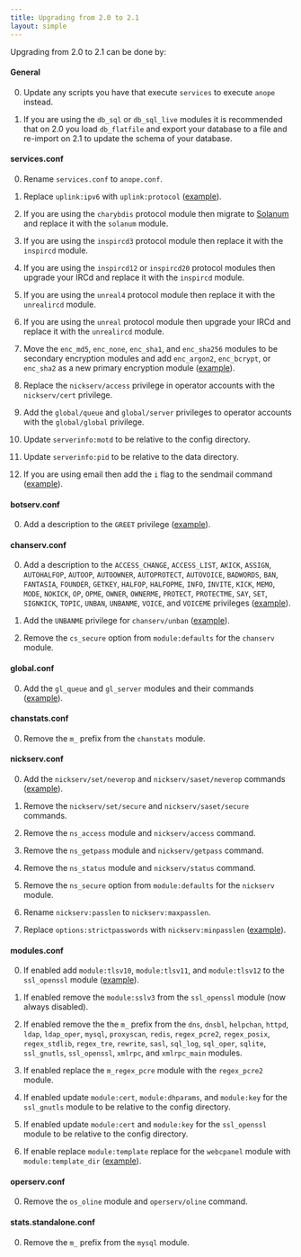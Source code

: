 ```yaml
---
title: Upgrading from 2.0 to 2.1
layout: simple
---
```


Upgrading from 2.0 to 2.1 can be done by:

#### General

0. Update any scripts you have that execute `services` to execute `anope` instead.

0. If you are using the `db_sql` or `db_sql_live` modules it is recommended that on 2.0 you load `db_flatfile` and export your database to a file and re-import on 2.1 to update the schema of your database.

#### services.conf

0. Rename `services.conf` to `anope.conf`.

0. Replace `uplink:ipv6` with `uplink:protocol` ([example](https://github.com/anope/anope/blob/2.1.0/data/anope.example.conf#L172-L176)).

0. If you are using the `charybdis` protocol module then migrate to [Solanum](https://github.com/solanum-ircd/solanum) and replace it with the `solanum` module.

0. If you are using the `inspircd3` protocol module then replace it with the `inspircd` module.

0. If you are using the `inspircd12` or `inspircd20` protocol modules then upgrade your IRCd and replace it with the `inspircd` module.

0. If you are using the `unreal4` protocol module then replace it with the `unrealircd` module.

0. If you are using the `unreal` protocol module then upgrade your IRCd and replace it with the `unrealircd` module.

0. Move the `enc_md5`, `enc_none`, `enc_sha1`, and `enc_sha256` modules to be secondary encryption modules and add `enc_argon2`, `enc_bcrypt`, or `enc_sha2` as a new primary encryption module ([example](https://github.com/anope/anope/blob/2.1.4/data/anope.example.conf#L1228-L1345)).

0. Replace the `nickserv/access` privilege in operator accounts with the `nickserv/cert` privilege.

0. Add the `global/queue` and `global/server` privileges to operator accounts with the `global/global` privilege.

0. Update `serverinfo:motd` to be relative to the config directory.

0. Update `serverinfo:pid` to be relative to the data directory.

0. If you are using email then add the `i` flag to the sendmail command ([example](https://github.com/anope/anope/blob/2.1.4/data/anope.example.conf#L953)).

#### botserv.conf

0. Add a description to the `GREET` privilege ([example](https://github.com/anope/anope/blob/2.1.1/data/botserv.example.conf#L326)).

#### chanserv.conf

0. Add a description to the `ACCESS_CHANGE`, `ACCESS_LIST`, `AKICK`, `ASSIGN`, `AUTOHALFOP`, `AUTOOP`, `AUTOOWNER`, `AUTOPROTECT`, `AUTOVOICE`, `BADWORDS`, `BAN`, `FANTASIA`, `FOUNDER`, `GETKEY`, `HALFOP`, `HALFOPME`, `INFO`, `INVITE`, `KICK`, `MEMO`, `MODE`, `NOKICK`, `OP`, `OPME`, `OWNER`, `OWNERME`, `PROTECT`, `PROTECTME`, `SAY`, `SET`, `SIGNKICK`, `TOPIC`, `UNBAN`, `UNBANME`, `VOICE`, and `VOICEME` privileges ([example](https://github.com/anope/anope/blob/2.1.1/data/chanserv.example.conf#L209-L842)).

0. Add the `UNBANME` privilege for `chanserv/unban` ([example](https://github.com/anope/anope/blob/2.1.1/data/chanserv.example.conf#L791-L806)).

0. Remove the `cs_secure` option from `module:defaults` for the `chanserv` module.

#### global.conf

0. Add the `gl_queue` and `gl_server` modules and their commands ([example](https://github.com/anope/anope/blob/2.1.4/data/global.example.conf#L117-L141)).

#### chanstats.conf

0. Remove the `m_` prefix from the `chanstats` module.

#### nickserv.conf

0. Add the `nickserv/set/neverop` and `nickserv/saset/neverop` commands ([example](https://github.com/anope/anope/blob/2.1.0/data/nickserv.example.conf#L581-L582])).

0. Remove the `nickserv/set/secure` and `nickserv/saset/secure` commands.

0. Remove the `ns_access` module and `nickserv/access` command.

0. Remove the `ns_getpass` module and `nickserv/getpass` command.

0. Remove the `ns_status` module and `nickserv/status` command.

0. Remove the `ns_secure` option from `module:defaults` for the `nickserv` module.

0. Rename `nickserv:passlen` to `nickserv:maxpasslen`.

0. Replace `options:strictpasswords` with `nickserv:minpasslen` ([example](https://github.com/anope/anope/blob/2.1.0/data/nickserv.example.conf#L212-L217)).

#### modules.conf

0. If enabled add `module:tlsv10`, `module:tlsv11`, and `module:tlsv12` to the `ssl_openssl` module ([example](https://github.com/anope/anope/blob/2.1.2/data/modules.example.conf#L632-L639)).

0. If enabled remove the `module:sslv3` from the `ssl_openssl` module (now always disabled).

0. If enabled remove the the `m_` prefix from the `dns`, `dnsbl`, `helpchan`, `httpd`, `ldap`, `ldap_oper`, `mysql`, `proxyscan`, `redis`, `regex_pcre2`, `regex_posix`, `regex_stdlib`, `regex_tre`, `rewrite`, `sasl`, `sql_log`, `sql_oper`, `sqlite`, `ssl_gnutls`, `ssl_openssl`, `xmlrpc`, and `xmlrpc_main` modules.

0. If enabled replace the `m_regex_pcre` module with the `regex_pcre2` module.

0. If enabled update `module:cert`, `module:dhparams`, and `module:key` for the `ssl_gnutls` module to be relative to the config directory.

0. If enabled update `module:cert` and `module:key` for the `ssl_openssl` module to be relative to the config directory.

0. If enable replace `module:template` replace for the `webcpanel` module with `module:template_dir` ([example](https://github.com/anope/anope/blob/2.1.4/data/modules.example.conf#L777-L781)).

#### operserv.conf

0. Remove the `os_oline` module and `operserv/oline` command.

#### stats.standalone.conf

0. Remove the `m_` prefix from the `mysql` module.
